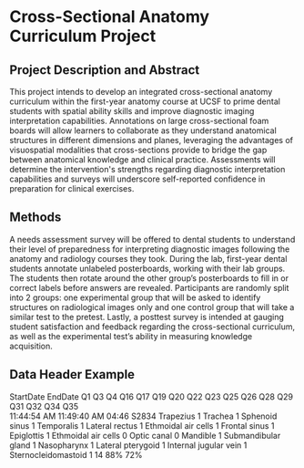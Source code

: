 # Cross-Sectional Anatomy Curriculum Project

## Project Description and Abstract

This project intends to develop an integrated cross-sectional anatomy curriculum within the first-year anatomy course at UCSF to prime dental students with spatial ability skills and improve diagnostic imaging interpretation capabilities. Annotations on large cross-sectional foam boards will allow learners to collaborate as they understand anatomical structures in different dimensions and planes, leveraging the advantages of visuospatial modalities that cross-sections provide to bridge the gap between anatomical knowledge and clinical practice. Assessments will determine the intervention's strengths regarding diagnostic interpretation capabilities and surveys will underscore self-reported confidence in preparation for clinical exercises.

## Methods

A needs assessment survey will be offered to dental students to understand their level of preparedness for interpreting diagnostic images following the anatomy and radiology courses they took. During the lab, first-year dental students annotate unlabeled posterboards, working with their lab groups. The students then rotate around the other group’s posterboards to fill in or correct labels before answers are revealed. Participants are randomly split into 2 groups: one experimental group that will be asked to identify structures on radiological images only and one control group that will take a similar test to the pretest. Lastly, a posttest survey is intended at gauging student satisfaction and feedback regarding the cross-sectional curriculum, as well as the experimental test’s ability in measuring knowledge acquisition.

## Data Header Example

StartDate	EndDate		Q1	Q3		Q4		Q16		Q17		Q19		Q20		Q22		Q23		Q25		Q26		Q28		Q29		Q31		Q32		Q34		Q35								
11:44:54 AM	11:49:40 AM	04:46	S2834	Trapezius	1	Trachea	1	Sphenoid sinus	1	Temporalis 	1	Lateral rectus	1	Ethmoidal air cells	1	Frontal sinus	1	Epiglottis	1	Ethmoidal air cells	0	Optic canal	0	Mandible	1	Submandibular gland	1	Nasopharynx	1	Lateral pterygoid	1	Internal jugular vein	1	Sternocleidomastoid	1	14	88%		72%
